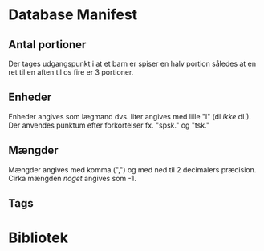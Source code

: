 # Database Manifest 

## Antal portioner 
Der tages udgangspunkt i at et barn er spiser en halv portion således at en ret til en aften til os fire er 3 portioner. 

## Enheder 
Enheder angives som lægmand dvs. liter angives med lille "l" (dl *ikke* dL). Der anvendes punktum efter forkortelser fx. "spsk." og "tsk."

## Mængder
Mængder angives med komma (",") og med ned til 2 decimalers præcision. Cirka mængden *noget* angives som -1. 

## Tags 

# Bibliotek 

